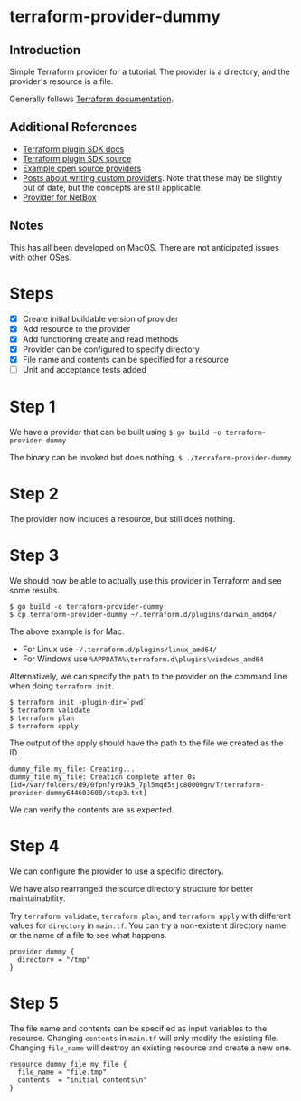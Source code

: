 # terraform-provider-dummy

## Introduction
Simple Terraform provider for a tutorial. The provider is a directory, and the provider's 
resource is a file.

Generally follows [Terraform documentation](https://www.terraform.io/docs/extend/writing-custom-providers.html).

## Additional References
- [Terraform plugin SDK docs](https://pkg.go.dev/github.com/hashicorp/terraform-plugin-sdk)
- [Terraform plugin SDK source](https://github.com/hashicorp/terraform-plugin-sdk)
- [Example open source providers](https://github.com/terraform-providers)
- [Posts about writing custom providers](https://github.com/shuaibiyy/awesome-terraform#writing-custom-providers). Note that these may be slightly out of date, but the concepts are still applicable.
- [Provider for NetBox](https://github.com/cmgreivel/terraform-provider-netbox)

## Notes
This has all been developed on MacOS. There are not anticipated issues with other OSes.

# Steps

- [x] Create initial buildable version of provider
- [x] Add resource to the provider
- [x] Add functioning create and read methods
- [x] Provider can be configured to specify directory
- [x] File name and contents can be specified for a resource
- [ ] Unit and acceptance tests added

# Step 1

We have a provider that can be built using
`$ go build -o terraform-provider-dummy`

The binary can be invoked but does nothing.
`$ ./terraform-provider-dummy`

# Step 2

The provider now includes a resource, but still does nothing.

# Step 3

We should now be able to actually use this provider in Terraform and
see some results.

```
$ go build -o terraform-provider-dummy
$ cp terraform-provider-dummy ~/.terraform.d/plugins/darwin_amd64/
```

The above example is for Mac.
* For Linux use `~/.terraform.d/plugins/linux_amd64/`
* For Windows use `%APPDATA%\terraform.d\plugins\windows_amd64`

Alternatively, we can specify the path to the provider on the command line when doing `terraform init`.

```
$ terraform init -plugin-dir=`pwd`
$ terraform validate
$ terraform plan
$ terraform apply
```

The output of the apply should have the path to the file we created as the ID.
```
dummy_file.my_file: Creating...
dummy_file.my_file: Creation complete after 0s [id=/var/folders/d9/0fpnfyr91k5_7pl5mqd5sjc80000gn/T/terraform-provider-dummy644603600/step3.txt]
```

We can verify the contents are as expected.

# Step 4

We can configure the provider to use a specific directory.

We have also rearranged the source directory structure for better maintainability.

Try `terraform validate`, `terraform plan`, and `terraform apply` with different
values for `directory` in `main.tf`. You can try a non-existent directory name or
the name of a file to see what happens.
```
provider dummy {
  directory = "/tmp"
}
```

# Step 5

The file name and contents can be specified as input variables to the resource.
Changing `contents` in `main.tf` will only modify the existing file. Changing `file_name`
will destroy an existing resource and create a new one.

```
resource dummy_file my_file {
  file_name = "file.tmp"
  contents  = "initial contents\n"
}
```

